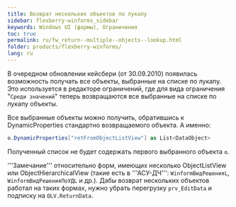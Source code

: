 ```yaml
---
title: Возврат нескольких объектов по лукапу
sidebar: flexberry-winforms_sidebar
keywords: Windows UI (формы), Ограничения
toc: true
permalink: ru/fw_return--multiple--objects--lookup.html
folder: products/flexberry-winforms/
lang: ru
---
```


В очередном обновлении кейсбери (от 30.09.2010) появилась возможность получать все объекты, выбранные на списке по лукапу.
Это используется в редакторе ограничений, где для вида ограничения "`Среди значений`" теперь возвращаются все выбранные на списке по лукапу объекты.


Все выбранные объекты можно получить, обратившись к DynamicProperties стандартно возвращаемого объекта. А именно:
```cs
o.DynamicProperties["retFromObjectListView"] as List<DataObject>
```

Полученный список не будет содержать первого выбранного объекта `o`.


'''Замечание''' относительно форм, имеющих несколько ObjectListView или ObjectHierarchicalView (такие есть в '''АСУ-ДЧ''': `WinformВидРешенияL`, `WinformВидРешенияПоУДL` и др.). Дабы возврат нескольких объектов работал на таких формах, нужно убрать перегрузку `prv_EditData` и подписку на `OLV.ReturnData`.